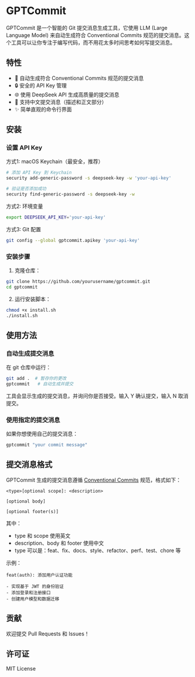 # GPTCommit

GPTCommit 是一个智能的 Git 提交消息生成工具，它使用 LLM (Large Language Model) 来自动生成符合 Conventional Commits 规范的提交消息。这个工具可以让你专注于编写代码，而不用花太多时间思考如何写提交消息。

## 特性

- 🤖 自动生成符合 Conventional Commits 规范的提交消息
- 🔒 安全的 API Key 管理
- 🌐 使用 DeepSeek API 生成高质量的提交消息
- 📝 支持中文提交消息（描述和正文部分）
- ✨ 简单直观的命令行界面

## 安装

### 设置 API Key

方式1: macOS Keychain（最安全，推荐）
```bash
# 添加 API Key 到 Keychain
security add-generic-password -s deepseek-key -w 'your-api-key'

# 验证是否添加成功
security find-generic-password -s deepseek-key -w
```

方式2: 环境变量
```bash
export DEEPSEEK_API_KEY='your-api-key'
```

方式3: Git 配置
```bash
git config --global gptcommit.apikey 'your-api-key'
```

### 安装步骤

1. 克隆仓库：
```bash
git clone https://github.com/yourusername/gptcommit.git
cd gptcommit
```

2. 运行安装脚本：
```bash
chmod +x install.sh
./install.sh
```

## 使用方法

### 自动生成提交消息

在 git 仓库中运行：
```bash
git add .  # 暂存你的更改
gptcommit   # 自动生成并提交
```

工具会显示生成的提交消息，并询问你是否接受。输入 Y 确认提交，输入 N 取消提交。

### 使用指定的提交消息

如果你想使用自己的提交消息：
```bash
gptcommit "your commit message"
```

## 提交消息格式

GPTCommit 生成的提交消息遵循 [Conventional Commits](https://www.conventionalcommits.org/) 规范，格式如下：

```
<type>[optional scope]: <description>

[optional body]

[optional footer(s)]
```

其中：
- type 和 scope 使用英文
- description、body 和 footer 使用中文
- type 可以是：feat、fix、docs、style、refactor、perf、test、chore 等

示例：
```
feat(auth): 添加用户认证功能

- 实现基于 JWT 的身份验证
- 添加登录和注册接口
- 创建用户模型和数据迁移
```

## 贡献

欢迎提交 Pull Requests 和 Issues！

## 许可证

MIT License
